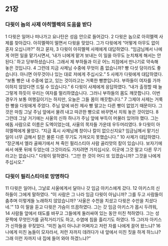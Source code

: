 ## 21장
### 다윗이 놉의 사제 아히멜렉의 도움을 받다
1 다윗은 일어나 떠나가고 요나탄은 성읍 안으로 들어갔다.
2 다윗은 놉으로 아히멜렉 사제를 찾아갔다. 아히멜렉이 떨면서 다윗을 맞았다. 그가 다윗에게 “어떻게 아무도 없이 혼자 오십니까?” 하고 묻자,
3 다윗이 아히멜렉 사제에게 대답하였다. “임금님께서 나에게 어떤 일을 맡기시면서, ‘내가 너에게 맡겨 보내는 이 일을 아무도 눈치채게 해서는 안 된다.’ 하고 당부하셨습니다. 그래서 제 부하들과 이곳 어느 지점에서 만나기로 약속해 놓은 것입니다.
4 그런데 지금 사제님 수중에 무엇이 좀 없습니까? 빵 다섯 덩이라도 좋습니다. 아니면 아무것이나 있는 대로 저에게 주십시오.”
5 사제가 다윗에게 대답하였다. “보통 빵은 내 수중에 없고, 있는 것이라고는 거룩한 빵뿐입니다. 부하들이 여자를 가까이하지 않았다면 드릴 수 있습니다.”
6 다윗이 사제에게 응답하였다. “내가 출정할 때 늘 그렇게 하듯이 우리는 여자를 멀리하였습니다. 그러니 부하들의 몸도 깨끗합니다. 이번 경우가 보통 여행길이기는 하지만, 오늘은 그들 몸이 깨끗합니다.”
7 그제야 사제는 거룩한 빵을 다윗에게 주었다. 주님 앞에 바친 제사 빵 말고는 다른 빵이 없었기 때문이다. 그것은 마침 그날 주님 앞에서 물려 내고 따끈한 빵으로 바꾸면서 치워 놓은 것이었다.
8 그런데 그날 거기에는 사울의 신하 하나가 주님 앞에 부득이 머물러 있어야 했다. 그는 에돔 사람으로 이름은 도엑이었는데, 사울의 목자들 가운데 우두머리였다.
9 다윗이 아히멜렉에게 물었다. “지금 혹시 사제님께 창이나 칼이 없으신지요? 임금님께서 맡기신 일이 너무 급해서 칼은 물론 다른 무기도 가져오지 못했습니다.”
10 사제가 대답하였다. “장군께서 엘라 골짜기에서 쳐 죽인 필리스티아 사람 골리앗의 칼이 있습니다. 보자기에 싸서 에폿 뒤에 두었는데 그것이라도 가지려면 가지십시오. 이곳에 그것 말고 다른 무기라고는 없습니다.” 다윗이 말하였다. “그만 한 것이 어디 또 있겠습니까? 그것을 나에게 주십시오.”
### 다윗이 필리스티아로 망명하다
11 다윗은 일어나, 그날로 사울에게서 달아나 갓 임금 아키스에게 갔다.
12 아키스의 신하들이 그에게 말하였다. “이 사람은 그 나라 임금 다윗이 아닙니까? 그를 두고 사람들이 춤추며 이렇게들 노래하지 않았습니까? ‘사울은 수천을 치셨고 다윗은 수만을 치셨다네.’”
13 이 말을 듣고 다윗은 가슴이 뜨끔하였다. 그는 갓 임금 아키스가 몹시 두려워,
14 사람들 앞에서 태도를 바꾸고 그들에게 둘러싸여 있는 동안 미친 척하였다. 그는 성 문짝에 무엇인가를 긁적거리기도 하고, 수염에 침을 흘리기도 하였다.
15 그러자 아키스가 신하들을 꾸짖었다. “미친 놈이 아니냐! 어쩌자고 저런 자를 나에게 끌어 왔느냐?
16 나에게 미친 놈들이 모자라서, 저런 자까지 데려다가 내 앞에서 미친 짓을 하게 하느냐? 그래 이런 자까지 내 집에 들어 와야 하겠느냐?”
